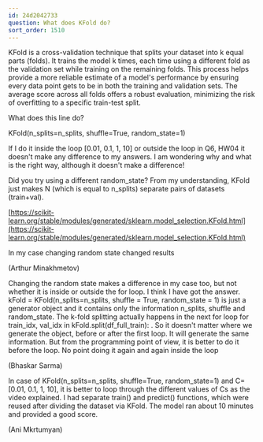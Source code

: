 ```yaml
---
id: 24d2042733
question: What does KFold do?
sort_order: 1510
---
```


KFold is a cross-validation technique that splits your dataset into k equal parts (folds). It trains the model k times, each time using a different fold as the validation set while training on the remaining folds. This process helps provide a more reliable estimate of a model's performance by ensuring every data point gets to be in both the training and validation sets. The average score across all folds offers a robust evaluation, minimizing the risk of overfitting to a specific train-test split.

What does this line do?

KFold(n_splits=n_splits, shuffle=True, random_state=1)

If I do it inside the loop [0.01, 0.1, 1, 10] or outside the loop in Q6, HW04 it doesn't make any difference to my answers. I am wondering why and what is the right way, although it doesn't make a difference!

Did you try using a different random_state? From my understanding, KFold just makes N (which is equal to n_splits) separate pairs of datasets (train+val).

[https://scikit-learn.org/stable/modules/generated/sklearn.model_selection.KFold.html](https://scikit-learn.org/stable/modules/generated/sklearn.model_selection.KFold.html)

In my case changing random state changed results

(Arthur Minakhmetov)

Changing the random state makes a difference in my case too, but not whether it is inside or outside the for loop. I think I have got the answer. kFold = KFold(n_splits=n_splits, shuffle = True, random_state = 1)  is just a generator object and it contains only the information n_splits, shuffle and random_state. The k-fold splitting actually happens in the next for loop for train_idx, val_idx in kFold.split(df_full_train): . So it doesn't matter where we generate the object, before or after the first loop. It will generate the same information. But from the programming point of view, it is better to do it before the loop. No point doing it again and again inside the loop

(Bhaskar Sarma)

In case of KFold(n_splits=n_splits, shuffle=True, random_state=1) and C= [0.01, 0.1, 1, 10], it is better to loop through the different values of Cs as the video explained. I had separate train() and predict() functions, which were reused after dividing the dataset via KFold. The model ran about 10 minutes and provided a good score.

(Ani Mkrtumyan)

